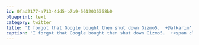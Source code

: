 ```yaml
---
id: 0fad2177-a713-4dd5-b7b9-5612035368b0
blueprint: text
category: twitter
title: 'I forgot that Google bought then shut down Gizmo5.  +@alkarim'
caption: 'I forgot that Google bought then shut down Gizmo5.  +<span class="username username_linked">@<a href="https://twitter.com/alkarim" title="Alkarim Nasser 🌵">alkarim</a></span>'
---
```

